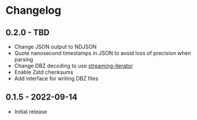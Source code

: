 # Changelog

## 0.2.0 - TBD
- Change JSON output to NDJSON
- Quote nanosecond timestamps in JSON to avoid loss of precision when parsing
- Change DBZ decoding to use [streaming-iterator](https://crates.io/crates/streaming-iterator)
- Enable Zstd checksums
- Add interface for writing DBZ files

## 0.1.5 - 2022-09-14
- Initial release
